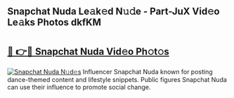 ## Snapchat Nuda Le𝚊k𝚎d N𝚞𝚍e - Part-JuX Vid𝚎o Le𝚊ks Photos dkfKM

# <h2><a href="http://fbdkx27.evod.top/?m=Snapchat+Nuda">🔗 👉🔴 Snapchat Nuda Vid𝚎o Ph𝚘t𝚘s</a></h2>

[![Snapchat Nuda N𝚞d𝚎s](https://i.imgur.com/8V9OHl7.gif)](http://fbdkx27.evod.top/?m=Snapchat+Nuda)
Influencer Snapchat Nuda known for posting dance-themed content and lifestyle snippets. Public figures Snapchat Nuda can use their influence to promote social change. 
